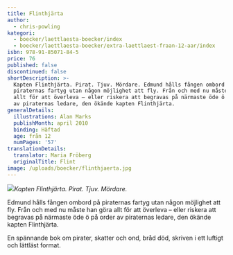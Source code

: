 ```yaml
---
title: Flinthjärta
author:
  - chris-powling
kategori:
  - boecker/laettlaesta-boecker/index
  - boecker/laettlaesta-boecker/extra-laettlaest-fraan-12-aar/index
isbn: 978-91-85071-84-5
price: 76
published: false
discontinued: false
shortDescription: >-
  Kapten Flinthjärta. Pirat. Tjuv. Mördare. Edmund hålls fången ombord på
  piraternas fartyg utan någon möjlighet att fly. Från och med nu måste han göra
  allt för att överleva – eller riskera att begravas på närmaste öde ö på order
  av piraternas ledare, den ökände kapten Flinthjärta.
generalDetails:
  illustrations: Alan Marks
  publishMonth: april 2010
  binding: Häftad
  age: från 12
  numPages: '57'
translationDetails:
  translator: Maria Fröberg
  originalTitle: Flint
image: /uploads/boecker/flinthjaerta.jpg
---
```

![](/uploads/images/extra-ll.gif)_Kapten Flinthjärta. Pirat. Tjuv. Mördare._

Edmund hålls fången ombord på piraternas fartyg utan någon möjlighet att fly. Från och med nu måste han göra allt för att överleva – eller riskera att begravas på närmaste öde ö på order av piraternas ledare, den ökände kapten Flinthjärta.

En spännande bok om pirater, skatter och ond, bråd död, skriven i ett luftigt och lättläst format.
